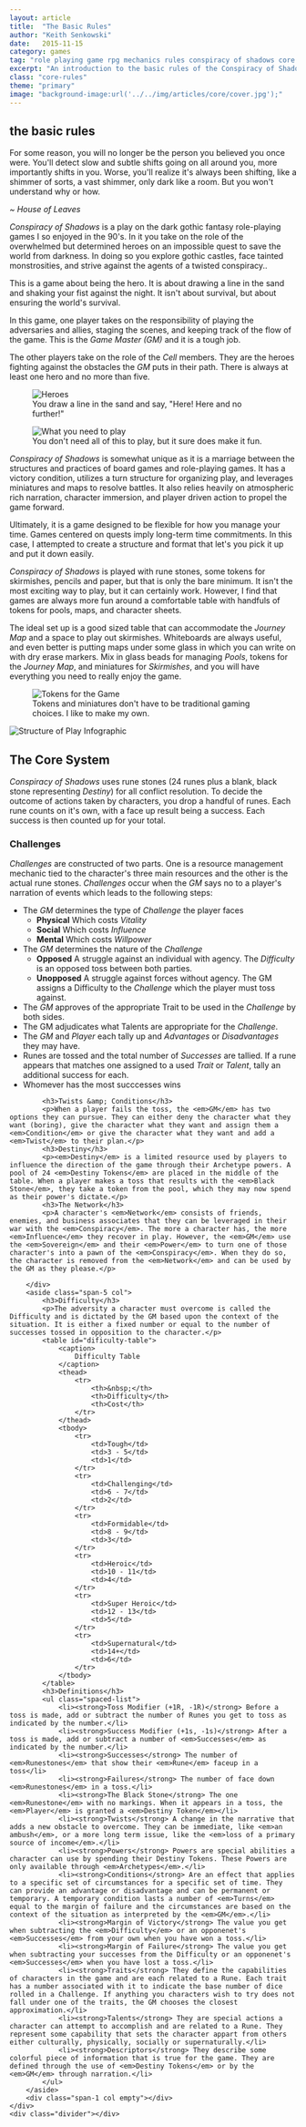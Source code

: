 ```yaml
---
layout: article
title:  "The Basic Rules"
author: "Keith Senkowski"
date:   2015-11-15 
category: games
tag: "role playing game rpg mechanics rules conspiracy of shadows core basics rules futhark"
excerpt: "An introduction to the basic rules of the Conspiracy of Shadows RPG. In this article I outline what the game is about, the mechanics, and the structure of play."
class: "core-rules"
theme: "primary"
image: "background-image:url('../../img/articles/core/cover.jpg');"
---
```

<section class="header" style="{{page.image}}">
	<div class="content">
	<aside class="span-3 col empty"></aside>
	<div class="span-6 col">
		<h1>the basic rules</h1>
		<p>For some reason, you will no longer be the person you believed you once were. You'll detect slow and subtle shifts going on all around you, more importantly shifts in you. Worse, you'll realize it's always been shifting, like a shimmer of sorts, a vast shimmer, only dark like a room. But you won't understand why or how.</p>
		<p class="text-right"><em>~ House of Leaves</em></p>
	</div>
	<aside class="span-3 col empty"></aside>	
	</div>
</section>
<section class="continued">
	<div class="content gutters">
	<div class="span-1 col empty"></div>
	<div class="span-5 col">
		<p><em>Conspiracy of Shadows</em> is a play on the dark gothic fantasy role-playing games I so enjoyed in the 90's. In it you take on the role of the overwhelmed but determined heroes on an impossible quest to save the world from darkness. In doing so you explore gothic castles, face tainted monstrosities, and strive against the agents of a twisted conspiracy..</p>
		<p>This is a game about being the hero. It is about drawing a line in the sand and shaking your fist against the night. It isn't about survival, but about ensuring the world's survival.</p>
		<p>In this game, one player takes on the responsibility of playing the adversaries and allies, staging the scenes, and keeping track of the flow of the game. This is the <em>Game Master (GM)</em> and it is a tough job.</p>
		<p>The other players take on the role of the <em>Cell</em> members. They are the heroes fighting against the obstacles the <em>GM</em> puts in their path. There is always at least one hero and no more than five.</p>
	</div>
	<aside class="span-5 col">
		<figure>
			<img src="{{ site.baseurl }}/img/loading.gif" data-src="{{ site.baseurl }}/img/articles/core/heroes.jpg" alt="Heroes"/>
			<figcaption>You draw a line in the sand and say, "Here! Here and no further!"</figcaption>
		</figure>
	</aside>
	<div class="span-1 col empty"></div>	
	</div>
</section>
<section class="continued">
	<div class="content gutters">
		<div class="span-1 col empty"></div>
	<aside class="span-5 col">
		<figure>
			<img src="{{ site.baseurl }}/img/loading.gif" data-src="{{ site.baseurl }}/img/articles/core/need-to-play.jpg" alt="What you need to play"/>
			<figcaption>You don't need all of this to play, but it sure does make it fun.</figcaption>
		</figure>		
	</aside>
		<div class="span-5 col">
		<p><em>Conspiracy of Shadows</em> is somewhat unique as it is a marriage between the structures and practices of board games and role-playing games. It has a victory condition, utilizes a turn structure for organizing play, and leverages miniatures and maps to resolve battles. It also relies heavily on atmospheric rich narration, character immersion, and player driven action to propel the game forward.</p>
		<p>Ultimately, it is a game designed to be flexible for how you manage your time. Games centered on quests imply long-term time commitments. In this case, I attempted to create a structure and format that let's you pick it up and put it down easily.</p>
		</div>
		<div class="span-1 col empty"></div>
	</div>
	<div class="divider"></div>	
</section>
<section class="continued">
	<div class="content gutters">
		<div class="span-1 col empty"></div>
		<div class="span-5 col">
		<p><em>Conspiracy of Shadows</em> is played with rune stones, some tokens for skirmishes, pencils and paper, but that is only the bare minimum. It isn't the most exciting way to play, but it can certainly work. However, I find that games are always more fun around a comfortable table with handfuls of tokens for pools, maps, and character sheets.</p>
		<p>The ideal set up is a good sized table that can accommodate the <em>Journey Map</em> and a space to play out skirmishes. Whiteboards are always useful, and even better is putting maps under some glass in which you can write on with dry erase markers. Mix in glass beads for managing <em>Pools</em>, tokens for the <em>Journey Map</em>, and miniatures for <em>Skirmishes</em>, and you will have everything you need to really enjoy the game.</p>
		</div>
	<aside class="span-5 col">
		<figure>
			<img src="{{ site.baseurl }}/img/loading.gif" data-src="{{ site.baseurl }}/img/articles/core/tokens.jpg" alt="Tokens for the Game"/>
			<figcaption>Tokens and miniatures don't have to be traditional gaming choices. I like to make my own.</figcaption>
		</figure>
	</aside>
		<div class="span-1 col empty"></div>
	</div>
	<div class="divider"></div>	
</section>
<section class="continued">
	<div class="content gutters">
		<div class="span-1 col empty"></div>
		<div class="span-10 col">
			<img src="{{ site.baseurl }}/img/loading.gif" data-src="{{ site.baseurl }}/img/articles/core/structure.png" alt="Structure of Play Infographic"/>
		</div>
		<div class="span-1 col empty"></div>
	</div>
	<div class="divider"></div>	
</section>
<section class="continued">
	<div class="content gutters">
		<div class="span-1 col empty"></div>
		<div class="span-10 col">
			<h2>The Core System</h2>
		</div>
		<div class="span-1 col empty"></div>
	</div>
	<div class="content gutters">
		<div class="span-1 col empty"></div>
		<div class="span-5 col">
			<p><em>Conspiracy of Shadows</em> uses rune stones (24 runes plus a blank, black stone representing <em>Destiny</em>) for all conflict resolution. To decide the outcome of actions taken by characters, you drop a handful of runes. Each rune counts on it's own, with a face up result being a success. Each success is then counted up for your total.</p>
			<h3>Challenges</h3>
			<p><em>Challenges</em> are constructed of two parts. One is a resource management mechanic tied to the character's three main resources and the other is the actual rune stones. <em>Challenges</em> occur when the <em>GM</em> says no to a player's narration of events which leads to the following steps:</p>
			<ul class="spaced-list">
				<li>The <em>GM</em> determines the type of <em>Challenge</em> the player faces
					<ul>
						<li><strong>Physical</strong> Which costs <em>Vitality</em></li>
						<li><strong>Social</strong> Which costs <em>Influence</em></li>
						<li><strong>Mental</strong> Which costs <em>Willpower</em></li>
					</ul></li>
				<li>The <em>GM</em> determines the nature of the <em>Challenge</em>
					<ul>
						<li><strong>Opposed</strong> A struggle against an individual with agency. The <em>Difficulty</em> is an opposed toss between both parties.</li>
						<li><strong>Unopposed</strong> A struggle against forces without agency. The GM assigns a Difficulty to the <em>Challenge</em> which the player must toss against.</li>
					</ul></li>
				<li>The <em>GM</em> approves of the appropriate Trait to be used in the <em>Challenge</em> by both sides.</li>
				<li>The GM adjudicates what Talents are appropriate for the <em>Challenge</em>.</li>
				<li>The <em>GM</em> and <em>Player</em> each tally up and <em>Advantages</em> or <em>Disadvantages</em> they may have.</li>
				<li>Runes are tossed and the total number of <em>Successes</em> are tallied. If a rune appears that matches one assigned to a used <em>Trait</em> or <em>Talent</em>, tally an additional success for each.</li>
				<li>Whomever has the most succcesses wins</li>
			</ul>
		
			<h3>Twists &amp; Conditions</h3>
			<p>When a player fails the toss, the <em>GM</em> has two options they can pursue. They can either deny the character what they want (boring), give the character what they want and assign them a <em>Condition</em> or give the character what they want and add a <em>Twist</em> to their plan.</p>
			<h3>Destiny</h3>
			<p><em>Destiny</em> is a limited resource used by players to influence the direction of the game through their Archetype powers. A pool of 24 <em>Destiny Tokens</em> are placed in the middle of the table. When a player makes a toss that results with the <em>Black Stone</em>, they take a token from the pool, which they may now spend as their power's dictate.</p>
			<h3>The Network</h3>
			<p>A character's <em>Network</em> consists of friends, enemies, and business associates that they can be leveraged in their war with the <em>Conspiracy</em>. The more a character has, the more <em>Influence</em> they recover in play. However, the <em>GM</em> use the <em>Sovereign</em> and their <em>Power</em> to turn one of those character's into a pawn of the <em>Conspiracy</em>. When they do so, the character is removed from the <em>Network</em> and can be used by the GM as they please.</p>
			
		</div>
		<aside class="span-5 col">
			<h3>Difficulty</h3>
			<p>The adversity a character must overcome is called the Difficulty and is dictated by the GM based upon the context of the situation. It is either a fixed number or equal to the number of successes tossed in opposition to the character.</p>
			<table id="dificulty-table">
				<caption>
					Difficulty Table
				</caption>
				<thead>
					<tr>
						<th>&nbsp;</th>
						<th>Difficulty</th>
						<th>Cost</th>
					</tr>
				</thead>
				<tbody>
					<tr>
						<td>Tough</td>
						<td>3 - 5</td>
						<td>1</td>
					</tr>
					<tr>
						<td>Challenging</td>
						<td>6 - 7</td>
						<td>2</td>
					</tr>
					<tr>
						<td>Formidable</td>
						<td>8 - 9</td>
						<td>3</td>
					</tr>
					<tr>
						<td>Heroic</td>
						<td>10 - 11</td>
						<td>4</td>
					</tr>
					<tr>
						<td>Super Heroic</td>
						<td>12 - 13</td>
						<td>5</td>
					</tr>
					<tr>
						<td>Supernatural</td>
						<td>14+</td>
						<td>6</td>
					</tr>
				</tbody>
			</table>
			<h3>Definitions</h3>
			<ul class="spaced-list">
				<li><strong>Toss Modifier (+1R, -1R)</strong> Before a toss is made, add or subtract the number of Runes you get to toss as indicated by the number.</li>
				<li><strong>Success Modifier (+1s, -1s)</strong> After a toss is made, add or subtract a number of <em>Successes</em> as indicated by the number.</li>
				<li><strong>Successes</strong> The number of <em>Runestones</em> that show their <em>Rune</em> faceup in a toss</li>
				<li><strong>Failures</strong> The number of face down <em>Runestones</em> in a toss.</li>
				<li><strong>The Black Stone</strong> The one <em>Runestone</em> with no markings. When it appears in a toss, the <em>Player</em> is granted a <em>Destiny Token</em></li>
				<li><strong>Twists</strong> A change in the narrative that adds a new obstacle to overcome. They can be immediate, like <em>an ambush</em>, or a more long term issue, like the <em>loss of a primary source of income</em>.</li>
				<li><strong>Powers</strong> Powers are special abilities a character can use by spending their Destiny Tokens. These Powers are only available through <em>Archetypes</em>.</li>
				<li><strong>Conditions</strong> Are an effect that applies to a specific set of circumstances for a specific set of time. They can provide an advantage or disadvantage and can be permanent or temporary. A temporary condition lasts a number of <em>Turns</em> equal to the margin of failure and the circumstances are based on the context of the situation as interpreted by the <em>GM</em>.</li>
				<li><strong>Margin of Victory</strong> The value you get when subtracting the <em>Difficulty</em> or an opponenet's <em>Successes</em> from your own when you have won a toss.</li>
				<li><strong>Margin of Failure</strong> The value you get when subtracting your successes from the Difficulty or an opponenet's <em>Successes</em> when you have lost a toss.</li>
				<li><strong>Traits</strong> They define the capabilities of characters in the game and are each related to a Rune. Each trait has a number associated with it to indicate the base number of dice rolled in a Challenge. If anything you characters wish to try does not fall under one of the traits, the GM chooses the closest approximation.</li>
				<li><strong>Talents</strong> They are special actions a character can attempt to accomplish and are related to a Rune. They represent some capability that sets the character appart from others either culturally, physically, socially or supernaturally.</li>
				<li><strong>Descriptors</strong> They describe some colorful piece of information that is true for the game. They are defined through the use of <em>Destiny Tokens</em> or by the <em>GM</em> through narration.</li>
			</ul>
		</aside>
		<div class="span-1 col empty"></div>
	</div>
	<div class="divider"></div>	
</section>
